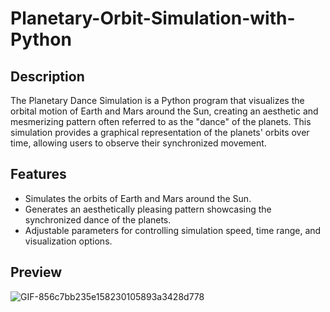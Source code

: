 # Planetary-Orbit-Simulation-with-Python


## Description

The Planetary Dance Simulation is a Python program that visualizes the orbital motion of Earth and Mars around the Sun, creating an aesthetic and mesmerizing pattern often referred to as the "dance" of the planets. This simulation provides a graphical representation of the planets' orbits over time, allowing users to observe their synchronized movement.

## Features

- Simulates the orbits of Earth and Mars around the Sun.
- Generates an aesthetically pleasing pattern showcasing the synchronized dance of the planets.
- Adjustable parameters for controlling simulation speed, time range, and visualization options.

## Preview

![GIF-856c7bb235e158230105893a3428d778](https://github.com/Iam0-0ap/Planetary-Orbit-Simulation-with-Python/assets/84081364/0d140da5-5445-46e0-8c4d-0fefa13d62a5)



